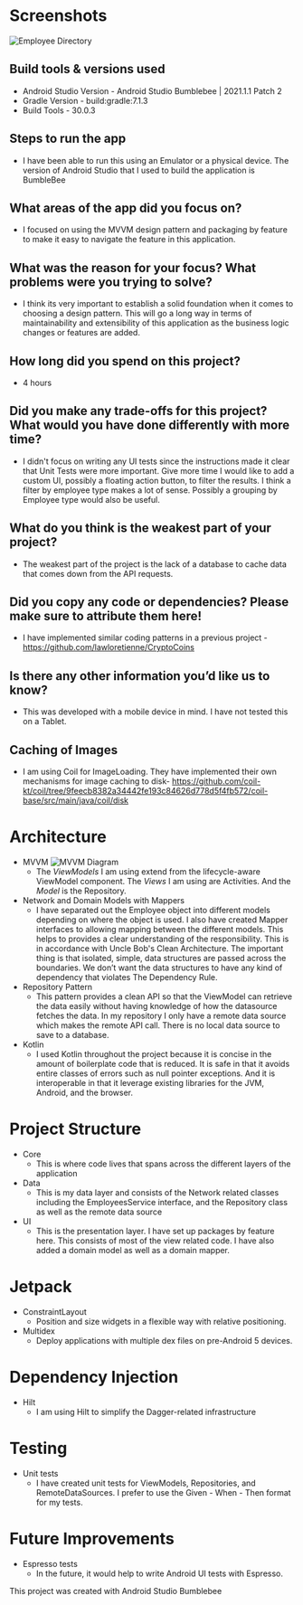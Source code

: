 # Screenshots
![Employee Directory](Employee_Directory.png)

## Build tools & versions used
* Android Studio Version - Android Studio Bumblebee | 2021.1.1 Patch 2
* Gradle Version - build:gradle:7.1.3
* Build Tools - 30.0.3

## Steps to run the app
* I have been able to run this using an Emulator or a physical device. The version of Android Studio
  that I used to build the application is BumbleBee

## What areas of the app did you focus on?
* I focused on using the MVVM design pattern and packaging by feature to make it easy 
  to navigate the feature in this application.

## What was the reason for your focus? What problems were you trying to solve?
* I think its very important to establish a solid foundation when it comes to choosing a design 
  pattern. This will go a long way in terms of maintainability and extensibility of this application
  as the business logic changes or features are added.

## How long did you spend on this project?
* 4 hours

## Did you make any trade-offs for this project? What would you have done differently with more time?
* I didn't focus on writing any UI tests since the instructions made it clear that Unit Tests were 
  more important. Give more time I would like to add a custom UI, possibly a floating action button, 
  to filter the results. I think a filter by employee type makes a lot of sense. Possibly a grouping 
  by Employee type would also be useful.

## What do you think is the weakest part of your project?
* The weakest part of the project is the lack of a database to cache data that comes down from the API requests.

## Did you copy any code or dependencies? Please make sure to attribute them here!
* I have implemented similar coding patterns in a previous project - https://github.com/lawloretienne/CryptoCoins

## Is there any other information you’d like us to know?
* This was developed with a mobile device in mind. I have not tested this on a Tablet. 

## Caching of Images
* I am using Coil for ImageLoading. They have implemented their own mechanisms for image caching to 
  disk- https://github.com/coil-kt/coil/tree/9feecb8382a34442fe193c84626d778d5f4fb572/coil-base/src/main/java/coil/disk
  
# Architecture

* MVVM ![MVVM Diagram](https://developer.android.com/topic/libraries/architecture/images/final-architecture.png)
    * The *ViewModels* I am using extend from the lifecycle-aware ViewModel component. The *Views*
    I am using are Activities. And the *Model* is the Repository.
* Network and Domain Models with Mappers
    * I have separated out the Employee object into different models depending on where the object
    is used. I also have created Mapper interfaces to allowing mapping between the different models.
    This helps to provides a clear understanding of the responsibility. This is in accordance with
    Uncle Bob's Clean Architecture. The important thing is that isolated, simple, data structures
    are passed across the boundaries. We don’t want the data structures to have any kind of dependency 
      that violates The Dependency Rule.
* Repository Pattern
    * This pattern provides a clean API so that the ViewModel can retrieve the data easily without having 
      knowledge of how the datasource fetches the data. In my repository I only have a remote data source 
      which makes the remote API call. There is no local data source to save to a database.
* Kotlin
    * I used Kotlin throughout the project because it is concise in the amount of boilerplate code
    that is reduced. It is safe in that it avoids entire classes of errors such as null pointer
    exceptions. And it is interoperable in that it leverage existing libraries for the JVM, Android,
    and the browser.

# Project Structure
* Core
    * This is where code lives that spans across the different layers of the application
* Data
    * This is my data layer and consists of the Network related classes including the 
      EmployeesService interface, and the Repository class as well as the remote data source
* UI
    * This is the presentation layer. I have set up packages by feature here. This consists of most
    of the view related code. I have also added a domain model as well as a domain mapper.

# Jetpack
* ConstraintLayout
    * Position and size widgets in a flexible way with relative positioning.    
* Multidex
    * Deploy applications with multiple dex files on pre-Android 5 devices.

# Dependency Injection
* Hilt
    * I am using Hilt to simplify the Dagger-related infrastructure

# Testing
* Unit tests
    * I have created unit tests for ViewModels, Repositories, and RemoteDataSources. 
    I prefer to use the Given - When - Then format for my tests.

# Future Improvements
* Espresso tests
    * In the future, it would help to write Android UI tests with Espresso.

  
This project was created with Android Studio Bumblebee
